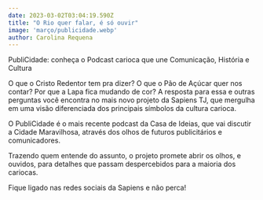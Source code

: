```yaml
---
date: 2023-03-02T03:04:19.590Z
title: "O Rio quer falar, é só ouvir"
image: 'março/publicidade.webp'
author: Carolina Requena
---
```

PubliCidade: conheça o Podcast carioca que une Comunicação, História e Cultura

O que o Cristo Redentor tem pra dizer? O que o Pão de Açúcar quer nos contar? Por que a Lapa fica mudando de cor? A resposta para essa e outras perguntas você encontra no mais novo projeto da Sapiens TJ, que mergulha em uma visão diferenciada dos principais símbolos da cultura carioca.

O PubliCidade é o mais recente podcast da Casa de Ideias, que vai discutir a Cidade Maravilhosa, através dos olhos de futuros publicitários e comunicadores.

Trazendo quem entende do assunto, o projeto promete abrir os olhos, e ouvidos, para detalhes que passam despercebidos para a maioria dos cariocas. 

Fique ligado nas redes sociais da Sapiens e não perca!